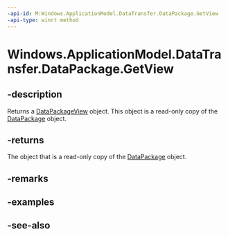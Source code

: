 ----api-id: M:Windows.ApplicationModel.DataTransfer.DataPackage.GetView
-api-type: winrt method
---<!-- Method syntaxpublic Windows.ApplicationModel.DataTransfer.DataPackageView GetView()--># Windows.ApplicationModel.DataTransfer.DataPackage.GetView## -descriptionReturns a [DataPackageView](datapackageview.md) object. This object is a read-only copy of the [DataPackage](datapackage.md) object.## -returnsThe object that is a read-only copy of the [DataPackage](datapackage.md) object.## -remarks## -examples## -see-also